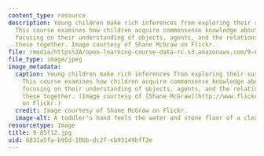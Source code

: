 ```yaml
---
content_type: resource
description: Young children make rich inferences from exploring their surroundings.
  This course examines how children acquire commonsense knowledge about the world
  focusing on their understanding of objects, agents, and the relations that bind
  these together. Image courtesy of Shane McGraw on Flickr.
file: /media/https%3A/open-learning-course-data-rc.s3.amazonaws.com/9-85-infant-and-early-childhood-cognition-fall-2012/6831a5fab95d10bbdc2fcb93149bff2e_9-85f12.jpg
file_type: image/jpeg
image_metadata:
  caption: Young children make rich inferences from exploring their surroundings.
    This course examines how children acquire commonsense knowledge about the world
    focusing on their understanding of objects, agents, and the relations that bind
    these together. (Image courtesy of [Shane McGraw](http://www.flickr.com/photos/darkseid/480501095/in/set-72157624981993760)
    on Flickr.)
  credit: Image courtesy of Shane McGraw on Flickr.
  image-alt: A toddler's hand feels the water and stone floor of a clear stream.
resourcetype: Image
title: 9-85f12.jpg
uid: 6831a5fa-b95d-10bb-dc2f-cb93149bff2e
---
```

